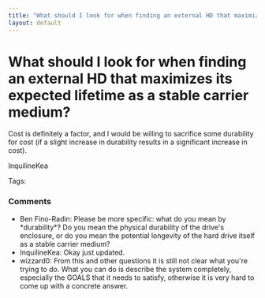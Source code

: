 ```yaml
---
title: "What should I look for when finding an external HD that maximizes its expected lifetime as a stable carrier medium?"
layout: default
---
```

What should I look for when finding an external HD that maximizes its expected lifetime as a stable carrier medium?
=====================
Cost is definitely a factor, and I would be willing to sacrifice some
durability for cost (if a slight increase in durability results in a
significant increase in cost).

InquilineKea

Tags: <hard-drives>

### Comments ###
* Ben Fino-Radin: Please be more specific: what do you mean by \*durability\*? Do you mean
the physical durability of the drive's enclosure, or do you mean the
potential longevity of the hard drive itself as a stable carrier medium?
* InquilineKea: Okay just updated.
* wizzard0: From this and other questions it is still not clear what you're trying
to do. What you can do is describe the system completely, especially the
GOALS that it needs to satisfy, otherwise it is very hard to come up
with a concrete answer.


